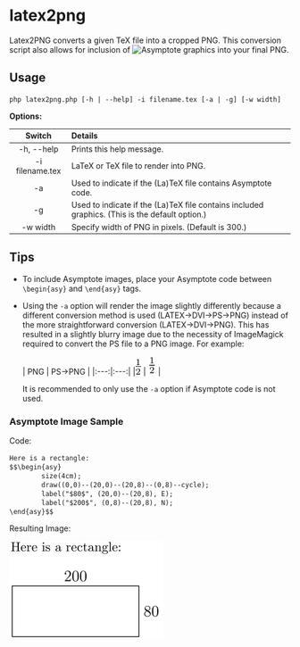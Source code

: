# latex2png
Latex2PNG converts a given TeX file into a cropped PNG. This conversion script also allows for inclusion of ![Asymptote](http://asymptote.sourceforge.net/ "Asymptote") graphics into your final PNG.

## Usage
```
php latex2png.php [-h | --help] -i filename.tex [-a | -g] [-w width]
```

**Options:**

| Switch | Details |  
|:------:|:--------|  
| -h, --help | Prints this help message. |  
| -i filename.tex | LaTeX or TeX file to render into PNG. |  
| -a | Used to indicate if the (La)TeX file contains Asymptote code. | 
| -g | Used to indicate if the (La)TeX file contains included graphics. (This is the default option.) |  
| -w width | Specify width of PNG in pixels. (Default is 300.) |  

## Tips
* To include Asymptote images, place your Asymptote code between `\begin{asy}` and `\end{asy}` tags.
* Using the `-a` option will render the image slightly differently because a different conversion method is used (LATEX->DVI->PS->PNG) instead of the more straightforward conversion (LATEX->DVI->PNG). This has resulted in a slightly blurry image due to the necessity of ImageMagick required to convert the PS file to a PNG image. For example:

   | PNG | PS->PNG |
|:---:|:---:|
|![DVI-PNG](dvipng_example.png "DVI-PNG") | ![DVI-PS-PNG](dvipng_asy_example.png "DVI-PS-PNG") |

   It is recommended to only use the `-a` option if Asymptote code is not used.

### Asymptote Image Sample
Code:
```
Here is a rectangle:
$$\begin{asy}
        size(4cm);
        draw((0,0)--(20,0)--(20,8)--(0,8)--cycle);
        label("$80$", (20,0)--(20,8), E);
        label("$200$", (0,8)--(20,8), N);
\end{asy}$$
```
Resulting Image:

![Asymptote Image](dvips_asy_example.png "Asymptote Image")
